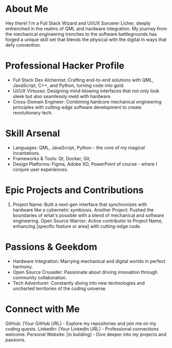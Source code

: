 # About Me

Hey there! I'm a Full Stack Wizard and UI/UX Sorcerer Licher, deeply entrenched in the realms of QML and hardware integration. My journey from the mechanical engineering trenches to the software battlegrounds has forged a unique skill set that blends the physical with the digital in ways that defy convention.

# Professional Hacker Profile
- Full Stack Dev Alchemist: Crafting end-to-end solutions with QML, JavaScript, C++, and Python, turning code into gold.
- UI/UX Virtuoso: Designing mind-blowing interfaces that not only look sleek but also seamlessly meld with hardware.
- Cross-Domain Engineer: Combining hardcore mechanical engineering principles with cutting-edge software development to create revolutionary tech.
  
# Skill Arsenal
- Languages: QML, JavaScript, Python - the core of my magical incantations.
- Frameworks & Tools: Qt, Docker, Git, 
- Design Platforms: Figma, Adobe XD, PowerPoint of course - where I conjure user experiences.
# Epic Projects and Contributions
1. Project Name: Built a next-gen interface that synchronizes with hardware like a cybernetic symbiosis.
Another Project: Pushed the boundaries of what's possible with a blend of mechanical and software engineering.
Open Source Warrior: Active contributor to Project Name, enhancing [specific feature or area] with cutting-edge code.
# Passions & Geekdom
- Hardware Integration: Marrying mechanical and digital worlds in perfect harmony.
- Open Source Crusader: Passionate about driving innovation through community collaboration.
- Tech Adventurer: Constantly diving into new technologies and uncharted territories of the coding universe.
# Connect with Me
GitHub: [Your GitHub URL] - Explore my repositories and join me on my coding quests.
LinkedIn: [Your LinkedIn URL] - Professional connections welcome.
Personal Website: [in buliding] - Dive deeper into my projects and passions.
